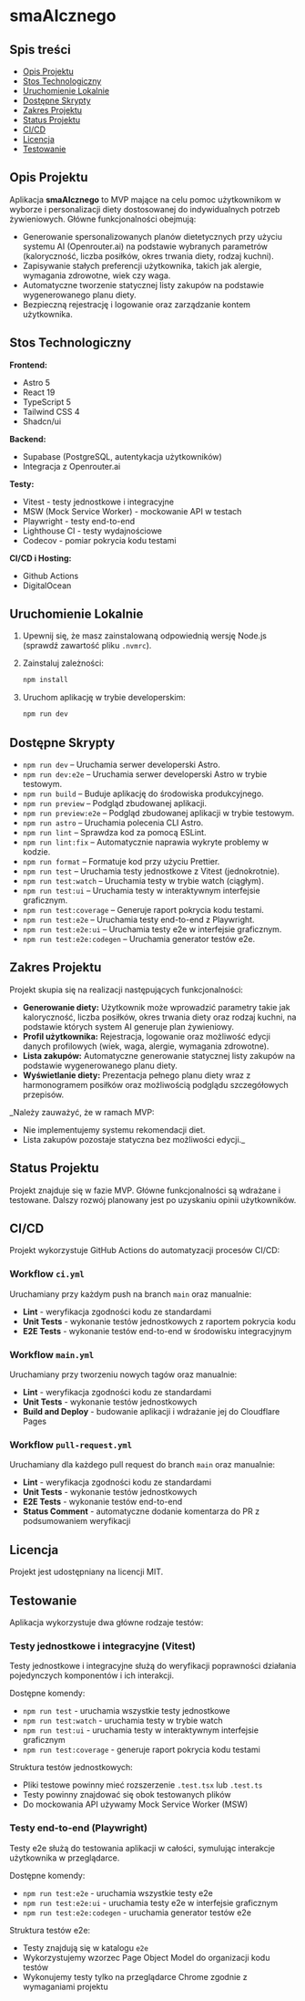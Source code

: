 # smaAIcznego

## Spis treści

- [Opis Projektu](#opis-projektu)
- [Stos Technologiczny](#stos-technologiczny)
- [Uruchomienie Lokalnie](#uruchomienie-lokalnie)
- [Dostępne Skrypty](#dostępne-skrypty)
- [Zakres Projektu](#zakres-projektu)
- [Status Projektu](#status-projektu)
- [CI/CD](#cicd)
- [Licencja](#licencja)
- [Testowanie](#testowanie)

## Opis Projektu

Aplikacja **smaAIcznego** to MVP mające na celu pomoc użytkownikom w wyborze i personalizacji diety dostosowanej do indywidualnych potrzeb żywieniowych. Główne funkcjonalności obejmują:

- Generowanie spersonalizowanych planów dietetycznych przy użyciu systemu AI (Openrouter.ai) na podstawie wybranych parametrów (kaloryczność, liczba posiłków, okres trwania diety, rodzaj kuchni).
- Zapisywanie stałych preferencji użytkownika, takich jak alergie, wymagania zdrowotne, wiek czy waga.
- Automatyczne tworzenie statycznej listy zakupów na podstawie wygenerowanego planu diety.
- Bezpieczną rejestrację i logowanie oraz zarządzanie kontem użytkownika.

## Stos Technologiczny

**Frontend:**

- Astro 5
- React 19
- TypeScript 5
- Tailwind CSS 4
- Shadcn/ui

**Backend:**

- Supabase (PostgreSQL, autentykacja użytkowników)
- Integracja z Openrouter.ai

**Testy:**

- Vitest - testy jednostkowe i integracyjne
- MSW (Mock Service Worker) - mockowanie API w testach
- Playwright - testy end-to-end
- Lighthouse CI - testy wydajnościowe
- Codecov - pomiar pokrycia kodu testami

**CI/CD i Hosting:**

- Github Actions
- DigitalOcean

## Uruchomienie Lokalnie

1. Upewnij się, że masz zainstalowaną odpowiednią wersję Node.js (sprawdź zawartość pliku `.nvmrc`).
2. Zainstaluj zależności:

   ```bash
   npm install
   ```

3. Uruchom aplikację w trybie developerskim:

   ```bash
   npm run dev
   ```

## Dostępne Skrypty

- `npm run dev` – Uruchamia serwer developerski Astro.
- `npm run dev:e2e` – Uruchamia serwer developerski Astro w trybie testowym.
- `npm run build` – Buduje aplikację do środowiska produkcyjnego.
- `npm run preview` – Podgląd zbudowanej aplikacji.
- `npm run preview:e2e` – Podgląd zbudowanej aplikacji w trybie testowym.
- `npm run astro` – Uruchamia polecenia CLI Astro.
- `npm run lint` – Sprawdza kod za pomocą ESLint.
- `npm run lint:fix` – Automatycznie naprawia wykryte problemy w kodzie.
- `npm run format` – Formatuje kod przy użyciu Prettier.
- `npm run test` – Uruchamia testy jednostkowe z Vitest (jednokrotnie).
- `npm run test:watch` – Uruchamia testy w trybie watch (ciągłym).
- `npm run test:ui` – Uruchamia testy w interaktywnym interfejsie graficznym.
- `npm run test:coverage` – Generuje raport pokrycia kodu testami.
- `npm run test:e2e` – Uruchamia testy end-to-end z Playwright.
- `npm run test:e2e:ui` – Uruchamia testy e2e w interfejsie graficznym.
- `npm run test:e2e:codegen` – Uruchamia generator testów e2e.

## Zakres Projektu

Projekt skupia się na realizacji następujących funkcjonalności:

- **Generowanie diety:** Użytkownik może wprowadzić parametry takie jak kaloryczność, liczba posiłków, okres trwania diety oraz rodzaj kuchni, na podstawie których system AI generuje plan żywieniowy.
- **Profil użytkownika:** Rejestracja, logowanie oraz możliwość edycji danych profilowych (wiek, waga, alergie, wymagania zdrowotne).
- **Lista zakupów:** Automatyczne generowanie statycznej listy zakupów na podstawie wygenerowanego planu diety.
- **Wyświetlanie diety:** Prezentacja pełnego planu diety wraz z harmonogramem posiłków oraz możliwością podglądu szczegółowych przepisów.

\_Należy zauważyć, że w ramach MVP:

- Nie implementujemy systemu rekomendacji diet.
- Lista zakupów pozostaje statyczna bez możliwości edycji.\_

## Status Projektu

Projekt znajduje się w fazie MVP. Główne funkcjonalności są wdrażane i testowane. Dalszy rozwój planowany jest po uzyskaniu opinii użytkowników.

## CI/CD

Projekt wykorzystuje GitHub Actions do automatyzacji procesów CI/CD:

### Workflow `ci.yml`

Uruchamiany przy każdym push na branch `main` oraz manualnie:

- **Lint** - weryfikacja zgodności kodu ze standardami
- **Unit Tests** - wykonanie testów jednostkowych z raportem pokrycia kodu
- **E2E Tests** - wykonanie testów end-to-end w środowisku integracyjnym

### Workflow `main.yml`

Uruchamiany przy tworzeniu nowych tagów oraz manualnie:

- **Lint** - weryfikacja zgodności kodu ze standardami
- **Unit Tests** - wykonanie testów jednostkowych
- **Build and Deploy** - budowanie aplikacji i wdrażanie jej do Cloudflare Pages

### Workflow `pull-request.yml`

Uruchamiany dla każdego pull request do branch `main` oraz manualnie:

- **Lint** - weryfikacja zgodności kodu ze standardami
- **Unit Tests** - wykonanie testów jednostkowych
- **E2E Tests** - wykonanie testów end-to-end
- **Status Comment** - automatyczne dodanie komentarza do PR z podsumowaniem weryfikacji

## Licencja

Projekt jest udostępniany na licencji MIT.

## Testowanie

Aplikacja wykorzystuje dwa główne rodzaje testów:

### Testy jednostkowe i integracyjne (Vitest)

Testy jednostkowe i integracyjne służą do weryfikacji poprawności działania pojedynczych komponentów i ich interakcji.

Dostępne komendy:

- `npm run test` - uruchamia wszystkie testy jednostkowe
- `npm run test:watch` - uruchamia testy w trybie watch
- `npm run test:ui` - uruchamia testy w interaktywnym interfejsie graficznym
- `npm run test:coverage` - generuje raport pokrycia kodu testami

Struktura testów jednostkowych:

- Pliki testowe powinny mieć rozszerzenie `.test.tsx` lub `.test.ts`
- Testy powinny znajdować się obok testowanych plików
- Do mockowania API używamy Mock Service Worker (MSW)

### Testy end-to-end (Playwright)

Testy e2e służą do testowania aplikacji w całości, symulując interakcje użytkownika w przeglądarce.

Dostępne komendy:

- `npm run test:e2e` - uruchamia wszystkie testy e2e
- `npm run test:e2e:ui` - uruchamia testy e2e w interfejsie graficznym
- `npm run test:e2e:codegen` - uruchamia generator testów e2e

Struktura testów e2e:

- Testy znajdują się w katalogu `e2e`
- Wykorzystujemy wzorzec Page Object Model do organizacji kodu testów
- Wykonujemy testy tylko na przeglądarce Chrome zgodnie z wymaganiami projektu
